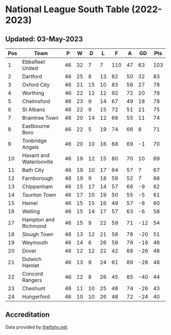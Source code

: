 # National League South Table (2022-2023)
## Updated: 03-May-2023

| Pos | Team | P | W | D | L | F | A | GD | Pts |
| --- | --- | --- | --- | --- | --- | --- | --- | --- | --- |
| 1 | Ebbsfleet United | 46 | 32 | 7 | 7 | 110 | 47 | 63 | 103 |
| 2 | Dartford | 46 | 25 | 8 | 13 | 82 | 50 | 32 | 83 |
| 3 | Oxford City | 46 | 21 | 15 | 10 | 83 | 56 | 27 | 78 |
| 4 | Worthing | 46 | 22 | 12 | 12 | 92 | 72 | 20 | 78 |
| 5 | Chelmsford | 46 | 23 | 9 | 14 | 67 | 49 | 18 | 78 |
| 6 | St Albans | 46 | 22 | 9 | 15 | 72 | 51 | 21 | 75 |
| 7 | Braintree Town | 46 | 20 | 14 | 12 | 66 | 55 | 11 | 74 |
| 8 | Eastbourne Boro | 46 | 22 | 5 | 19 | 74 | 66 | 8 | 71 |
| 9 | Tonbridge Angels | 46 | 20 | 10 | 16 | 68 | 69 | -1 | 70 |
| 10 | Havant and Waterlooville | 46 | 19 | 12 | 15 | 80 | 70 | 10 | 69 |
| 11 | Bath City | 46 | 19 | 10 | 17 | 64 | 57 | 7 | 67 |
| 12 | Farnborough | 46 | 19 | 9 | 18 | 59 | 52 | 7 | 66 |
| 13 | Chippenham | 46 | 15 | 17 | 14 | 57 | 66 | -9 | 62 |
| 14 | Taunton Town | 46 | 17 | 10 | 19 | 50 | 55 | -5 | 61 |
| 15 | Hemel | 46 | 15 | 15 | 16 | 49 | 57 | -8 | 60 |
| 16 | Welling | 46 | 15 | 14 | 17 | 57 | 63 | -6 | 58 |
| 17 | Hampton and Richmond | 46 | 15 | 9 | 22 | 59 | 71 | -12 | 54 |
| 18 | Slough Town | 46 | 13 | 12 | 21 | 58 | 78 | -20 | 51 |
| 19 | Weymouth | 46 | 14 | 6 | 26 | 59 | 78 | -19 | 48 |
| 20 | Dover | 46 | 12 | 12 | 22 | 42 | 68 | -26 | 48 |
| 21 | Dulwich Hamlet | 46 | 13 | 9 | 24 | 61 | 89 | -28 | 48 |
| 22 | Concord Rangers | 46 | 12 | 8 | 26 | 45 | 85 | -40 | 44 |
| 23 | Cheshunt | 46 | 11 | 10 | 25 | 48 | 74 | -26 | 43 |
| 24 | Hungerford | 46 | 10 | 10 | 26 | 48 | 72 | -24 | 40 |

## Accreditation 

Data provided by [thefishy.net](https://www.thefishy.net/).